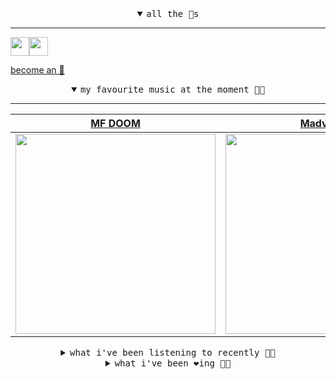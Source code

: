 <details open>

<summary align="center"><samp>all the 🥚s</samp></summary>
<hr />

<a href="https://github.com/pvinis"><img src="https://avatars.githubusercontent.com/u/100233?s=90&v=4" width="30" height="30" /><a href="https://github.com/maxPugh"><img src="https://avatars.githubusercontent.com/u/46350013?s=90&u=52a601eaa2d272b35477d096fe782ebf0a8a1f68&v=4" width="30" height="30" />

<samp><a href="https://github.com/bitttttten/bitttttten/stargazers">become an 🥚</a></samp>

</details>

<details open>

<summary align="center"><samp>my favourite music at the moment 🎵🎶</samp></summary>
<hr />

<!-- toc -->

| [MF DOOM](https://open.spotify.com/artist/2pAWfrd7WFF3XhVt9GooDL)                                                                                                | [Madvillain](https://open.spotify.com/artist/2aoFQUeHD1U7pL098lRsDU)                                                                                             | [Choir of King's College, Camb…](https://open.spotify.com/artist/0f3PsS9IQ6whvNMFFKnpjl)                                                                         | [Animal Collective](https://open.spotify.com/artist/4kwxTgCKMipBKhSnEstNKj)                                                                                      |
| ---------------------------------------------------------------------------------------------------------------------------------------------------------------- | ---------------------------------------------------------------------------------------------------------------------------------------------------------------- | ---------------------------------------------------------------------------------------------------------------------------------------------------------------- | ---------------------------------------------------------------------------------------------------------------------------------------------------------------- |
| [<img src="https://i.scdn.co/image/ab6761610000e5eb3e9a6caa41a80b9238a49784" width="320" height="auto">](https://open.spotify.com/artist/2pAWfrd7WFF3XhVt9GooDL) | [<img src="https://i.scdn.co/image/9d7ed68679a970b86faaea230d16334baba5ed4b" width="320" height="auto">](https://open.spotify.com/artist/2aoFQUeHD1U7pL098lRsDU) | [<img src="https://i.scdn.co/image/ab6761610000e5eb6de6da5cea55bb5be533c5ae" width="320" height="auto">](https://open.spotify.com/artist/0f3PsS9IQ6whvNMFFKnpjl) | [<img src="https://i.scdn.co/image/ab6761610000e5ebb6998f7a38a091049a329ab3" width="320" height="auto">](https://open.spotify.com/artist/4kwxTgCKMipBKhSnEstNKj) |

<!-- tocstop -->

</details>

<details>

<summary align="center"><samp>what i've been listening to recently 🎵🎶</samp></summary>
<hr />

<!-- toc -->

| [Take You Higher<br />LEISURE](https://open.spotify.com/track/3QtNPpwrajozNB5AORHYzP)                                                                           | [LET IT GO<br />Moods, Lizzie Nightingale](https://open.spotify.com/track/2PJo3XIJSuyLVngrFxQ17y)                                                               | [Roll Back - TOKiMONSTA Remix<br />George FitzGerald, Lil Silva,…](https://open.spotify.com/track/7rTFl1nuM4mMGcMAhmOaHi)                                       | [The Sun Made For A Soft Landi…<br />HAAi](https://open.spotify.com/track/18Y9Nx6jzGCyO70IJMNIZU)                                                               |
| --------------------------------------------------------------------------------------------------------------------------------------------------------------- | --------------------------------------------------------------------------------------------------------------------------------------------------------------- | --------------------------------------------------------------------------------------------------------------------------------------------------------------- | --------------------------------------------------------------------------------------------------------------------------------------------------------------- |
| [<img src="https://i.scdn.co/image/ab6761610000e5eb7ebd6a7893b951ec50895150" width="320" height="auto">](https://open.spotify.com/track/3QtNPpwrajozNB5AORHYzP) | [<img src="https://i.scdn.co/image/ab6761610000e5eba630ed3d967ae06684fe6709" width="320" height="auto">](https://open.spotify.com/track/2PJo3XIJSuyLVngrFxQ17y) | [<img src="https://i.scdn.co/image/ab6761610000e5eb6379a9639e03f53b8e526eb6" width="320" height="auto">](https://open.spotify.com/track/7rTFl1nuM4mMGcMAhmOaHi) | [<img src="https://i.scdn.co/image/ab6761610000e5ebed810be8119dc8f27a698ca0" width="320" height="auto">](https://open.spotify.com/track/18Y9Nx6jzGCyO70IJMNIZU) |

<!-- tocstop -->

</details>

<details>

<summary align="center"><samp>what i've been ❤️ing 🎵🎶</samp></summary>
<hr />

<!-- toc -->

| [All Caps<br />Madvillain, Madlib, MF DOOM](https://open.spotify.com/album/19bQiwEKhXUBJWY6oV3KZk)                                                              | [Pallid Eyes<br />Emily Jane White](https://open.spotify.com/album/4olhf0eR1NU9Kin2cNEk1m)                                                                      | [Moon Sequel<br />Mount Eerie](https://open.spotify.com/album/7H3p6kGHjmPCpv9CSMQhxQ)                                                                           | [Equal Mind<br />Beach House](https://open.spotify.com/album/7d8JnmjAQmVVQEpeBUOzij)                                                                            |
| --------------------------------------------------------------------------------------------------------------------------------------------------------------- | --------------------------------------------------------------------------------------------------------------------------------------------------------------- | --------------------------------------------------------------------------------------------------------------------------------------------------------------- | --------------------------------------------------------------------------------------------------------------------------------------------------------------- |
| [<img src="https://i.scdn.co/image/ab67616d0000b27374dc897ea75402db37ef239a" width="320" height="auto">](https://open.spotify.com/album/19bQiwEKhXUBJWY6oV3KZk) | [<img src="https://i.scdn.co/image/ab67616d0000b273d4158b13fd4999a3fd942979" width="320" height="auto">](https://open.spotify.com/album/4olhf0eR1NU9Kin2cNEk1m) | [<img src="https://i.scdn.co/image/ab67616d0000b273b06101fce8315a1ac46105d3" width="320" height="auto">](https://open.spotify.com/album/7H3p6kGHjmPCpv9CSMQhxQ) | [<img src="https://i.scdn.co/image/ab67616d0000b2736ce7a515a62dbd821123b4fb" width="320" height="auto">](https://open.spotify.com/album/7d8JnmjAQmVVQEpeBUOzij) |

<!-- tocstop -->

</details>
